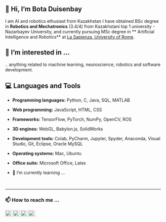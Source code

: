 ## 👋 Hi, I’m Bota Duisenbay
I am AI and robotics ethusiast from Kazakhstan
I have obtained BSc degree in **Robotics and Mechatronics** (3.4/4) from Kazakhstani top 1 university - Nazarbayev University, and currently pursuing MSc degree in ** Artificial Intelligence and Robotics** at [La Sapienza, University of Rome](https://www.uniroma1.it/it/pagina-strutturale/home).


## 👀 I’m interested in ...
.. anything related to machine learning, neuroscience, robotics and software development.


## :computer: Languages and Tools
- **Programming languages:** Python, C, Java, SQL, MATLAB
- **Web programming:** JavaScript, HTML, CSS
- **Frameworks:** TensorFlow, PyTorch, NumPy, OpenCV, ROS
- **3D engines:** WebGL, Babylon.js, SolidWorks
- **Development tools:** Colab, PyCharm, Jupyter, Spyder, Anaconda, Visual Studio, Git, Eclipse, Oracle MySQL
- **Operating systems:** Mac, Ubuntu
- **Office suite:** Microsoft Office, Latex

- 🌱 I’m currently learning ...

<!---
botastark/botastark is a ✨ special ✨ repository because its `README.md` (this file) appears on your GitHub profile.
You can click the Preview link to take a look at your changes.
--->


<br />

---
### 📫 How to reach me ...
[<img align="left" alt="lello5 | LinkedIn" width="22px" src="https://cdn.jsdelivr.net/npm/simple-icons@v3/icons/linkedin.svg" />][linkedin]
[<img align="left" alt="lello5 | Gmail" width="22px" src="https://cdn.jsdelivr.net/npm/simple-icons@v3/icons/gmail.svg" />][gmail]
[<img align="left" alt="lello5 | Telegram" width="22px" src="https://cdn.jsdelivr.net/npm/simple-icons@v3/icons/telegram.svg" />][telegram]
[<img align="left" alt="lello5 | Instagram" width="22px" src="https://cdn.jsdelivr.net/npm/simple-icons@v3/icons/instagram.svg" />][instagram]

[telegram]: https://t.me/botastark
[instagram]: https://www.instagram.com/botastark/
[linkedin]: https://www.linkedin.com/in/botad/
[gmail]: mailto:bota.duisenbay@gmail.com
